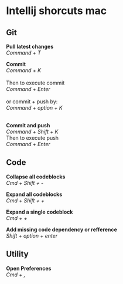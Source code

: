 # Intellij shorcuts mac

## Git
<b>Pull latest changes</b><br>
<i>Command + T</i>

<b> Commit</b><br>
<i> Command + K</i><br><br>
Then to execute commit<br>
<i>Command + Enter</i><br><br>
or commit + push by:<br>
<i>Command + option + K</i><br><br>

<b> Commit and push</b><br>
<i> Command + Shift + K </i><br>
Then to execute push <br>
<i>Command + Enter</i> <br>

## Code 
<b>Collapse all codeblocks</b><br>
<i>Cmd + Shift + -</i><br>

<b>Expand all codeblocks</b><br>
<i>Cmd + Shift + +</i><br>

<b>Expand a single codeblock</b><br>
<i>Cmd + +</i><br>

<b>Add missing code dependency or refference</b><br>
<i>Shift + option + enter</i><br>


## Utility
<b>Open Preferences</b><br>
<i>Cmd + ,</i>
